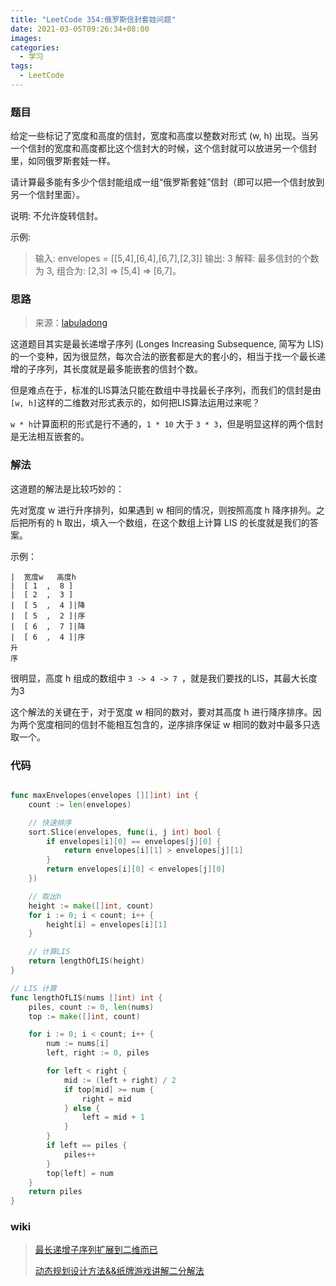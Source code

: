 ```yaml
---
title: "LeetCode 354:俄罗斯信封套娃问题"
date: 2021-03-05T09:26:34+08:00
images:
categories:
  - 学习
tags: 
  - LeetCode
---
```


### 题目

给定一些标记了宽度和高度的信封，宽度和高度以整数对形式 (w, h) 出现。当另一个信封的宽度和高度都比这个信封大的时候，这个信封就可以放进另一个信封里，如同俄罗斯套娃一样。

请计算最多能有多少个信封能组成一组“俄罗斯套娃”信封（即可以把一个信封放到另一个信封里面）。

说明:
不允许旋转信封。

示例:

> 输入: envelopes = [[5,4],[6,4],[6,7],[2,3]]
> 输出: 3 
> 解释: 最多信封的个数为 3, 组合为: [2,3] => [5,4] => [6,7]。

### 思路

> 来源：[labuladong](https://labuladong.gitbook.io/algo/)

这道题目其实是最长递增子序列 (Longes Increasing Subsequence, 简写为 LIS) 的一个变种，因为很显然，每次合法的嵌套都是大的套小的，相当于找一个最长递增的子序列，其长度就是最多能嵌套的信封个数。

但是难点在于，标准的LIS算法只能在数组中寻找最长子序列，而我们的信封是由```[w, h]```这样的二维数对形式表示的，如何把LIS算法运用过来呢？

```w * h```计算面积的形式是行不通的，```1 * 10``` 大于 ```3 * 3```，但是明显这样的两个信封是无法相互嵌套的。

### 解法

这道题的解法是比较巧妙的：

先对宽度 w 进行升序排列，如果遇到 w 相同的情况，则按照高度 h 降序排列。之后把所有的 h 取出，填入一个数组，在这个数组上计算 LIS 的长度就是我们的答案。

示例：

```
|  宽度w   高度h
|  [ 1  ,  8 ] 
|  [ 2  ,  3 ]
|  [ 5  ,  4 ]|降
|  [ 5  ,  2 ]|序
|  [ 6  ,  7 ]|降
|  [ 6  ,  4 ]|序
升
序  
```

很明显，高度 h 组成的数组中 ```3 -> 4 -> 7 ```，就是我们要找的LIS，其最大长度为3

这个解法的关键在于，对于宽度 w 相同的数对，要对其高度 h 进行降序排序。因为两个宽度相同的信封不能相互包含的，逆序排序保证 w 相同的数对中最多只选取一个。

### 代码

```go

func maxEnvelopes(envelopes [][]int) int {
	count := len(envelopes)

	// 快速排序
	sort.Slice(envelopes, func(i, j int) bool {
		if envelopes[i][0] == envelopes[j][0] {
			return envelopes[i][1] > envelopes[j][1]
		}
		return envelopes[i][0] < envelopes[j][0]
	})

	// 取出h
	height := make([]int, count)
	for i := 0; i < count; i++ {
		height[i] = envelopes[i][1]
	}

	// 计算LIS
	return lengthOfLIS(height)
}

// LIS 计算
func lengthOfLIS(nums []int) int {
	piles, count := 0, len(nums)
	top := make([]int, count)

	for i := 0; i < count; i++ {
		num := nums[i]
		left, right := 0, piles

		for left < right {
			mid := (left + right) / 2
			if top[mid] >= num {
				right = mid
			} else {
				left = mid + 1
			}
		}
		if left == piles {
			piles++
		}
		top[left] = num
	}
	return piles
}

```

### wiki

> [最长递增子序列扩展到二维而已](https://leetcode-cn.com/problems/russian-doll-envelopes/solution/zui-chang-di-zeng-zi-xu-lie-kuo-zhan-dao-er-wei-er/)
>
> [动态规划设计方法&&纸牌游戏讲解二分解法](https://leetcode-cn.com/problems/russian-doll-envelopes/solution/zui-chang-di-zeng-zi-xu-lie-kuo-zhan-dao-er-wei-er/)